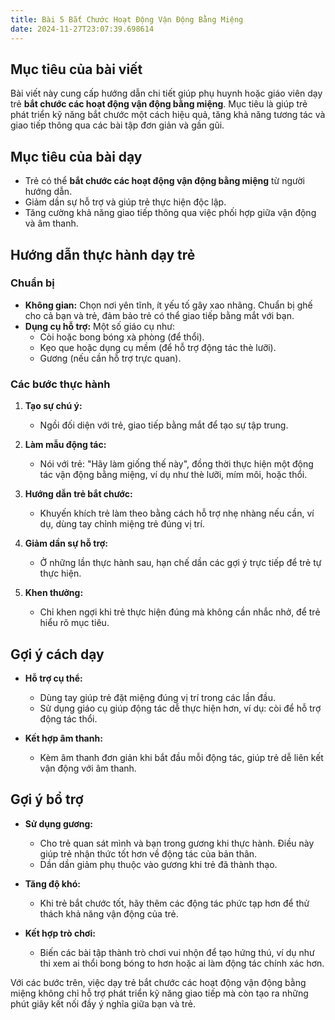 ```yaml
---
title: Bài 5 Bắt Chước Hoạt Động Vận Động Bằng Miệng  
date: 2024-11-27T23:07:39.698614
---
```

## Mục tiêu của bài viết

Bài viết này cung cấp hướng dẫn chi tiết giúp phụ huynh hoặc giáo viên dạy trẻ **bắt chước các hoạt động vận động bằng miệng**. Mục tiêu là giúp trẻ phát triển kỹ năng bắt chước một cách hiệu quả, tăng khả năng tương tác và giao tiếp thông qua các bài tập đơn giản và gần gũi.

## Mục tiêu của bài dạy

- Trẻ có thể **bắt chước các hoạt động vận động bằng miệng** từ người hướng dẫn.
- Giảm dần sự hỗ trợ và giúp trẻ thực hiện độc lập.
- Tăng cường khả năng giao tiếp thông qua việc phối hợp giữa vận động và âm thanh.

## Hướng dẫn thực hành dạy trẻ

### Chuẩn bị

- **Không gian:** Chọn nơi yên tĩnh, ít yếu tố gây xao nhãng. Chuẩn bị ghế cho cả bạn và trẻ, đảm bảo trẻ có thể giao tiếp bằng mắt với bạn.
- **Dụng cụ hỗ trợ:** Một số giáo cụ như:
  - Còi hoặc bong bóng xà phòng (để thổi).
  - Kẹo que hoặc dụng cụ mềm (để hỗ trợ động tác thè lưỡi).
  - Gương (nếu cần hỗ trợ trực quan).

### Các bước thực hành

1. **Tạo sự chú ý:**
   - Ngồi đối diện với trẻ, giao tiếp bằng mắt để tạo sự tập trung.
   
2. **Làm mẫu động tác:**
   - Nói với trẻ: "Hãy làm giống thế này", đồng thời thực hiện một động tác vận động bằng miệng, ví dụ như thè lưỡi, mím môi, hoặc thổi.
   
3. **Hướng dẫn trẻ bắt chước:**
   - Khuyến khích trẻ làm theo bằng cách hỗ trợ nhẹ nhàng nếu cần, ví dụ, dùng tay chỉnh miệng trẻ đúng vị trí.
   
4. **Giảm dần sự hỗ trợ:**
   - Ở những lần thực hành sau, hạn chế dần các gợi ý trực tiếp để trẻ tự thực hiện. 

5. **Khen thưởng:**
   - Chỉ khen ngợi khi trẻ thực hiện đúng mà không cần nhắc nhở, để trẻ hiểu rõ mục tiêu.

## Gợi ý cách dạy

- **Hỗ trợ cụ thể:**
  - Dùng tay giúp trẻ đặt miệng đúng vị trí trong các lần đầu.
  - Sử dụng giáo cụ giúp động tác dễ thực hiện hơn, ví dụ: còi để hỗ trợ động tác thổi.
  
- **Kết hợp âm thanh:**
  - Kèm âm thanh đơn giản khi bắt đầu mỗi động tác, giúp trẻ dễ liên kết vận động với âm thanh.

## Gợi ý bổ trợ

- **Sử dụng gương:**
  - Cho trẻ quan sát mình và bạn trong gương khi thực hành. Điều này giúp trẻ nhận thức tốt hơn về động tác của bản thân.
  - Dần dần giảm phụ thuộc vào gương khi trẻ đã thành thạo.

- **Tăng độ khó:**
  - Khi trẻ bắt chước tốt, hãy thêm các động tác phức tạp hơn để thử thách khả năng vận động của trẻ.

- **Kết hợp trò chơi:**
  - Biến các bài tập thành trò chơi vui nhộn để tạo hứng thú, ví dụ như thi xem ai thổi bong bóng to hơn hoặc ai làm động tác chính xác hơn.

Với các bước trên, việc dạy trẻ bắt chước các hoạt động vận động bằng miệng không chỉ hỗ trợ phát triển kỹ năng giao tiếp mà còn tạo ra những phút giây kết nối đầy ý nghĩa giữa bạn và trẻ.





